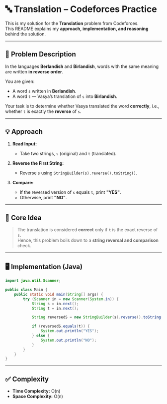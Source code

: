 # 🔤 Translation – Codeforces Practice

This is my solution for the **Translation** problem from Codeforces.  
This README explains my **approach, implementation, and reasoning** behind the solution.

---

## 📄 Problem Description

In the languages **Berlandish** and **Birlandish**, words with the same meaning are written **in reverse order**.  

You are given:
- A word `s` written in **Berlandish**.
- A word `t` — Vasya’s translation of `s` into **Birlandish**.

Your task is to determine whether Vasya translated the word **correctly**, i.e.,  
whether `t` is exactly the **reverse** of `s`.

---

## 💡 Approach

1. **Read Input:**
   - Take two strings, `s` (original) and `t` (translated).

2. **Reverse the First String:**
   - Reverse `s` using `StringBuilder(s).reverse().toString()`.

3. **Compare:**
   - If the reversed version of `s` equals `t`, print **"YES"**.
   - Otherwise, print **"NO"**.

---

## 🧠 Core Idea

> The translation is considered **correct** only if `t` is the exact reverse of `s`.  
> Hence, this problem boils down to a **string reversal and comparison** check.

---

## 🖥️ Implementation (Java)

```java
import java.util.Scanner;

public class Main {
    public static void main(String[] args) {
        try (Scanner in = new Scanner(System.in)) {
            String s = in.next();
            String t = in.next();

            String reversedS = new StringBuilder(s).reverse().toString();

            if (reversedS.equals(t)) {
                System.out.println("YES");
            } else {
                System.out.println("NO");
            }
        }
    }
}
```

---
## ✅ Complexity

- **Time Complexity:** O(n)
- **Space Complexity:** O(n)
